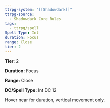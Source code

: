 ```yaml
---
ttrpg-system: "[[Shadowdark]]"
ttrpg-source:
  - Shadowdark Core Rules
tags:
  - ttrpg/spell
Spell Type: Int
duration: Focus
range: Close
tier: 2
---
```

**Tier**: 2

**Duration:** Focus

**Range:** Close

**DC/Spell Type:** Int DC 12

Hover near for duration, vertical movement only. 